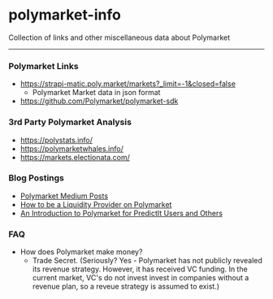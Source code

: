 # polymarket-info
Collection of links and other miscellaneous data about Polymarket

---
### Polymarket Links
* https://strapi-matic.poly.market/markets?_limit=-1&closed=false
  * Polymarket Market data in json format
* https://github.com/Polymarket/polymarket-sdk

### 3rd Party Polymarket Analysis
* https://polystats.info/
* https://polymarketwhales.info/
* https://markets.electionata.com/

### Blog Postings
* [Polymarket Medium Posts](https://polymarket.medium.com/)
* [How to be a Liquidity Provider on Polymarket](https://predictioninsights.com/how-to-be-a-liquidity-provider-on-polymarket/)
* [An Introduction to Polymarket for PredictIt Users and Others](https://aaronkreider.medium.com/author-aaron-kreider-written-on-july-1-2021-twitter-https-twitter-com-online-activist-76d0de34f83f)

### FAQ
* How does Polymarket make money?
  * Trade Secret. (Seriously? Yes - Polymarket has not publicly revealed its revenue strategy. However, it has received VC funding. In the current market, VC's do not invest invest in companies without a revenue plan, so a reveue strategy is assumed to exist.) 
